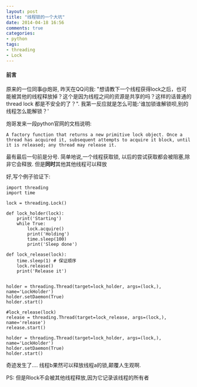 ```yaml
---
layout: post
title: "线程锁的一个大坑"
date: 2014-04-18 16:56
comments: true
categories:
- python
tags:
- threading
- Lock
---
```


#### 前言

原来的一位同事@炮哥, 昨天在QQ问我: "想请教下一个线程获得lock之后，也可能被其他的线程释放掉？这个是因为线程之间的资源是共享的吗？这样的话普通的thread lock 都是不安全的了？". 我第一反应就是怎么可能:'谁加锁谁解锁呗,别的线程怎么能解锁？'

炮哥发来一段python官网的文档说明:

```
A factory function that returns a new primitive lock object. Once a thread has acquired it, subsequent attempts to acquire it block, until it is released; any thread may release it.
```

最有最后一句前是分号. 简单地说,一个线程获取锁, 以后的尝试获取都会被阻塞,除非它会释放. 但是**同时**其他其他线程可以释放

好,写个例子验证下:

```
import threading
import time

lock = threading.Lock()

def lock_holder(lock):
    print('Starting')
    while True:
        lock.acquire()
        print('Holding')
        time.sleep(100)
        print('Sleep done')

def lock_release(lock):
    time.sleep(1) # 保证顺序
    lock.release()
    print('Release it')


holder = threading.Thread(target=lock_holder, args=(lock,), name='LockHolder')
holder.setDaemon(True)
holder.start()

#lock_release(lock)
release = threading.Thread(target=lock_release, args=(lock,), name='release')
release.start()

holder = threading.Thread(target=lock_holder, args=(lock,), name='LockHolder')
holder.setDaemon(True)
holder.start()
```

奇迹发生了.... 线程b果然可以释放线程a的锁,颠覆人生观啊.

PS: 但是Rlock不会被其他线程释放,因为它记录该线程的所有者
